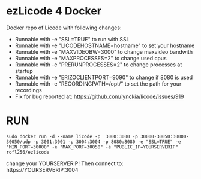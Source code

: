 # ezLicode 4 Docker

Docker repo of Licode with following changes:
 * Runnable with -e "SSL=TRUE" to run with SSL
 * Runnable with -e "LICODEHOSTNAME=hostname" to set your hostname
 * Runnable with -e "MAXVIDEOBW=3000" to change maxvideo bandwith
 * Runnable with -e "MAXPROCESSES=2" to change used cpus
 * Runnable with -e "PRERUNPROCESSES=2" to change processes at startup
 * Runnable with -e "ERIZOCLIENTPORT=9090" to change if 8080 is used
 * Runnable with -e "RECORDINGPATH=/opt/" to set the path for your recordings
 * Fix for bug reported at: https://github.com/lynckia/licode/issues/919
 
 # RUN
 
 `sudo docker run -d --name licode -p  3000:3000 -p 30000-30050:30000-30050/udp -p 3001:3001 -p 3004:3004 -p 8080:8080 -e "SSL=TRUE" -e "MIN_PORT=30000" -e "MAX_PORT=30050" -e "PUBLIC_IP=YOURSERVERIP" rofl256/ezlicode`
 
 change your YOURSERVERIP!
 Then connect to: https://YOURSERVERIP:3004
